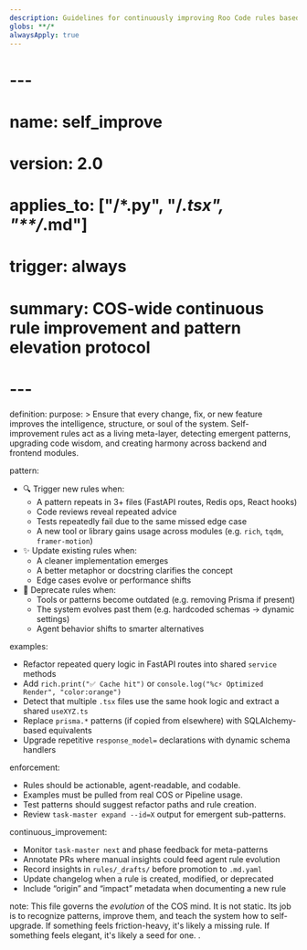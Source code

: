 ```yaml
---
description: Guidelines for continuously improving Roo Code rules based on emerging code patterns and best practices.
globs: **/*
alwaysApply: true
---
```

# ---
# name: self_improve
# version: 2.0
# applies_to: ["**/*.py", "**/*.tsx", "**/*.md"]
# trigger: always
# summary: COS-wide continuous rule improvement and pattern elevation protocol
# ---

definition:
  purpose: >
    Ensure that every change, fix, or new feature improves the intelligence,
    structure, or soul of the system. Self-improvement rules act as a living
    meta-layer, detecting emergent patterns, upgrading code wisdom, and
    creating harmony across backend and frontend modules.

pattern:
  - 🔍 Trigger new rules when:
      - A pattern repeats in 3+ files (FastAPI routes, Redis ops, React hooks)
      - Code reviews reveal repeated advice
      - Tests repeatedly fail due to the same missed edge case
      - A new tool or library gains usage across modules (e.g. `rich`, `tqdm`, `framer-motion`)
  - ✨ Update existing rules when:
      - A cleaner implementation emerges
      - A better metaphor or docstring clarifies the concept
      - Edge cases evolve or performance shifts
  - 🚫 Deprecate rules when:
      - Tools or patterns become outdated (e.g. removing Prisma if present)
      - The system evolves past them (e.g. hardcoded schemas → dynamic settings)
      - Agent behavior shifts to smarter alternatives

examples:
  - Refactor repeated query logic in FastAPI routes into shared `service` methods
  - Add `rich.print("✅ Cache hit")` or `console.log("%c⚡ Optimized Render", "color:orange")`
  - Detect that multiple `.tsx` files use the same hook logic and extract a shared `useXYZ.ts`
  - Replace `prisma.*` patterns (if copied from elsewhere) with SQLAlchemy-based equivalents
  - Upgrade repetitive `response_model=` declarations with dynamic schema handlers

enforcement:
  - Rules should be actionable, agent-readable, and codable.
  - Examples must be pulled from real COS or Pipeline usage.
  - Test patterns should suggest refactor paths and rule creation.
  - Review `task-master expand --id=X` output for emergent sub-patterns.

continuous_improvement:
  - Monitor `task-master next` and phase feedback for meta-patterns
  - Annotate PRs where manual insights could feed agent rule evolution
  - Record insights in `rules/_drafts/` before promotion to `.md.yaml`
  - Update changelog when a rule is created, modified, or deprecated
  - Include “origin” and “impact” metadata when documenting a new rule

note:
  This file governs the *evolution* of the COS mind. It is not static.
  Its job is to recognize patterns, improve them, and teach the system how to self-upgrade.
  If something feels friction-heavy, it's likely a missing rule. If something feels elegant, it's likely a seed for one.
.
